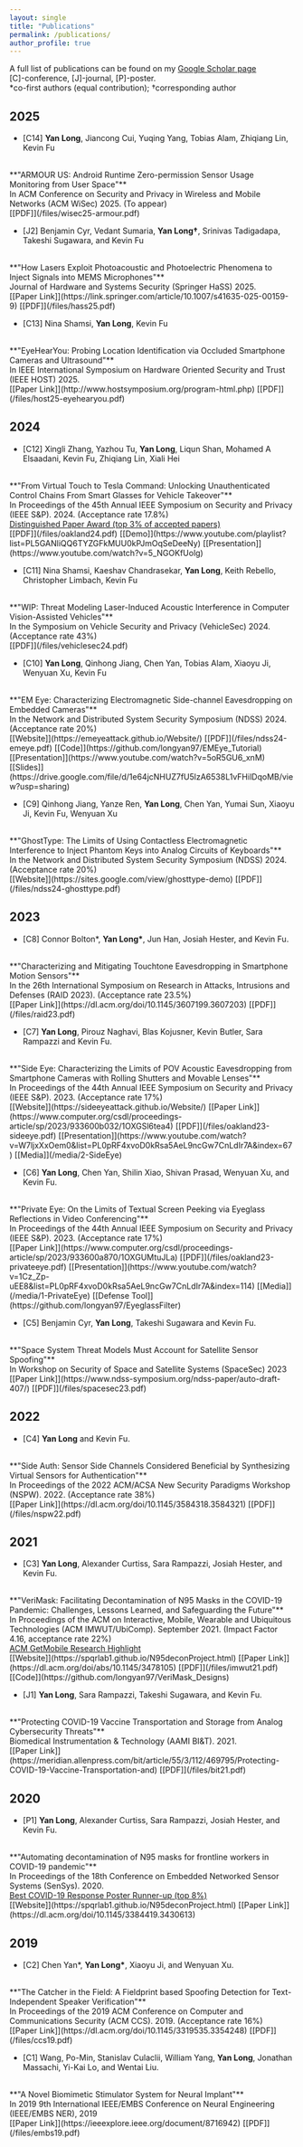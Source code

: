 ```yaml
---
layout: single
title: "Publications"
permalink: /publications/
author_profile: true
---
```

A full list of publications can be found on my [Google Scholar page](https://scholar.google.com/citations?user=1OHEpEsAAAAJ&hl=en&oi=ao)<br/>
[C]-conference, [J]-journal, [P]-poster. <br/>
*co-first authors (equal contribution); †corresponding author


## 2025


* [C14] __Yan Long__, Jiancong Cui, Yuqing Yang, Tobias Alam, Zhiqiang Lin,  Kevin Fu
<br/> 
**"ARMOUR US: Android Runtime Zero-permission Sensor Usage Monitoring from User Space"**
<br/>
In ACM Conference on Security and Privacy in Wireless and Mobile Networks (ACM WiSec) 2025. (To appear)<br/>
[[PDF]](/files/wisec25-armour.pdf) 



* [J2] Benjamin Cyr, Vedant Sumaria, __Yan Long†__, Srinivas Tadigadapa, Takeshi Sugawara, and Kevin Fu
<br/> 
**"How Lasers Exploit Photoacoustic and Photoelectric Phenomena to Inject Signals into MEMS Microphones"**
<br/>
Journal of Hardware and Systems Security (Springer HaSS) 2025.<br/>
[[Paper Link]](https://link.springer.com/article/10.1007/s41635-025-00159-9)   [[PDF]](/files/hass25.pdf)   



* [C13] Nina Shamsi, __Yan Long__, Kevin Fu
<br/> 
**"EyeHearYou: Probing Location Identification via Occluded Smartphone Cameras and Ultrasound"**
<br/>
In IEEE International Symposium on Hardware Oriented Security and Trust (IEEE HOST) 2025.<br/>
 [[Paper Link]](http://www.hostsymposium.org/program-html.php)    [[PDF]](/files/host25-eyehearyou.pdf) 


## 2024

* [C12] Xingli Zhang, Yazhou Tu, __Yan Long__, Liqun Shan, Mohamed A Elsaadani, Kevin Fu, Zhiqiang Lin, Xiali Hei
<br/> 
**"From Virtual Touch to Tesla Command: Unlocking Unauthenticated Control Chains From Smart Glasses for Vehicle Takeover"**
<br/>
In Proceedings of the 45th Annual IEEE Symposium on Security and Privacy (IEEE S&P). 2024. (Acceptance rate 17.8%)<br/>
<a href="https://sp2024.ieee-security.org/awards.html" class="highlight-link">Distinguished Paper Award (top 3% of accepted papers)</a> <br/>
[[PDF]](/files/oakland24.pdf)   [[Demo]](https://www.youtube.com/playlist?list=PL5GANliQQ6TYZGFkMUU0kPJmOqSeDeeNy) [[Presentation]](https://www.youtube.com/watch?v=5_NGOKfUolg)

* [C11] Nina Shamsi, Kaeshav Chandrasekar, __Yan Long__, Keith Rebello, Christopher Limbach, Kevin Fu
<br/> 
**"WIP: Threat Modeling Laser-Induced Acoustic Interference in Computer Vision-Assisted Vehicles"**
<br/>
In the Symposium on Vehicle Security and Privacy (VehicleSec) 2024. (Acceptance rate 43%) <br/>
[[PDF]](/files/vehiclesec24.pdf)

* [C10] __Yan Long__, Qinhong Jiang,  Chen Yan, Tobias Alam, Xiaoyu Ji, Wenyuan Xu, Kevin Fu
<br/> 
**"EM Eye: Characterizing Electromagnetic Side-channel Eavesdropping on Embedded Cameras"**
<br/>
In the Network and Distributed System Security Symposium (NDSS) 2024. (Acceptance rate 20%) <br/>
[[Website]](https://emeyeattack.github.io/Website/)  [[PDF]](/files/ndss24-emeye.pdf)  [[Code]](https://github.com/longyan97/EMEye_Tutorial)
[[Presentation]](https://www.youtube.com/watch?v=5oR5GU6_xnM) [[Slides]](https://drive.google.com/file/d/1e64jcNHUZ7fU5lzA6538L1vFHilDqoMB/view?usp=sharing)  

* [C9] Qinhong Jiang, Yanze Ren, __Yan Long__, Chen Yan, Yumai Sun, Xiaoyu Ji, Kevin Fu, Wenyuan Xu
<br/> 
**"GhostType: The Limits of Using Contactless Electromagnetic Interference to Inject Phantom Keys into Analog Circuits of Keyboards"**
<br/>
In the Network and Distributed System Security Symposium (NDSS) 2024. (Acceptance rate 20%)<br/>
[[Website]](https://sites.google.com/view/ghosttype-demo)  [[PDF]](/files/ndss24-ghosttype.pdf)


## 2023

* [C8] Connor Bolton*, __Yan Long*__, Jun Han, Josiah Hester, and Kevin Fu. 
<br/> 
**"Characterizing and Mitigating Touchtone Eavesdropping in Smartphone Motion Sensors"**
<br/>
In the 26th International Symposium on Research in Attacks, Intrusions and Defenses (RAID 2023). (Acceptance rate 23.5%)<br/>
[[Paper Link]](https://dl.acm.org/doi/10.1145/3607199.3607203)  [[PDF]](/files/raid23.pdf)



* [C7] __Yan Long__, Pirouz Naghavi, Blas Kojusner, Kevin Butler, Sara Rampazzi and Kevin Fu. 
<br/> 
**"Side Eye: Characterizing the Limits of POV Acoustic Eavesdropping from Smartphone Cameras with Rolling Shutters and Movable Lenses"**
<br/>
In Proceedings of the 44th Annual IEEE Symposium on Security and Privacy (IEEE S&P). 2023. (Acceptance rate 17%)<br/>
[[Website]](https://sideeyeattack.github.io/Website/)  [[Paper Link]](https://www.computer.org/csdl/proceedings-article/sp/2023/933600b032/1OXGSl6tea4)  [[PDF]](/files/oakland23-sideeye.pdf)  [[Presentation]](https://www.youtube.com/watch?v=W7ljxXxOem0&list=PL0pRF4xvoD0kRsa5AeL9ncGw7CnLdIr7A&index=67)  [[Media]](/media/2-SideEye)


* [C6] __Yan Long__, Chen Yan, Shilin Xiao, Shivan Prasad, Wenyuan Xu, and Kevin Fu. 
<br/> 
**"Private Eye: On the Limits of Textual Screen Peeking via Eyeglass Reflections in Video Conferencing"**
<br/>
In Proceedings of the 44th Annual IEEE Symposium on Security and Privacy (IEEE S&P). 2023. (Acceptance rate 17%)<br/>
[[Paper Link]](https://www.computer.org/csdl/proceedings-article/sp/2023/933600a870/1OXGUMtuJLa)  [[PDF]](/files/oakland23-privateeye.pdf)  [[Presentation]](https://www.youtube.com/watch?v=1Cz_Zp-uEE8&list=PL0pRF4xvoD0kRsa5AeL9ncGw7CnLdIr7A&index=114) [[Media]](/media/1-PrivateEye) [[Defense Tool]](https://github.com/longyan97/EyeglassFilter)


* [C5] Benjamin Cyr,  __Yan Long__, Takeshi Sugawara and Kevin Fu. 
<br/> 
**"Space System Threat Models Must Account for Satellite Sensor Spoofing"**
<br/>
In Workshop on Security of Space and Satellite Systems (SpaceSec) 2023
<br/>
[[Paper Link]](https://www.ndss-symposium.org/ndss-paper/auto-draft-407/)  [[PDF]](/files/spacesec23.pdf)

## 2022

* [C4] __Yan Long__ and Kevin Fu. 
<br/> 
**"Side Auth: Sensor Side Channels Considered Beneficial by Synthesizing Virtual Sensors for Authentication"**
<br/>
In Proceedings of the 2022 ACM/ACSA New Security Paradigms Workshop (NSPW). 2022. (Acceptance rate 38%)
<br/>
[[Paper Link]](https://dl.acm.org/doi/10.1145/3584318.3584321)  [[PDF]](/files/nspw22.pdf)




## 2021

* [C3] __Yan Long__, Alexander Curtiss, Sara Rampazzi, Josiah Hester, and Kevin Fu.
<br/> 
**"VeriMask: Facilitating Decontamination of N95 Masks in the COVID-19 Pandemic: Challenges, Lessons Learned, and Safeguarding the Future"**
<br/> 
In Proceedings of the ACM on Interactive, Mobile, Wearable and Ubiquitous Technologies (ACM IMWUT/UbiComp). September 2021. (Impact Factor 4.16, acceptance rate 22%)<br/>
<a href="https://dl.acm.org/doi/10.1145/3551670.3551679"  class="highlight-link">ACM GetMobile Research Highlight</a><br/>
[[Website]](https://spqrlab1.github.io/N95deconProject.html)   [[Paper Link]](https://dl.acm.org/doi/abs/10.1145/3478105)  [[PDF]](/files/imwut21.pdf)  [[Code]](https://github.com/longyan97/VeriMask_Designs) 

* [J1] __Yan Long__, Sara Rampazzi, Takeshi Sugawara, and Kevin Fu.
<br/> 
**"Protecting COVID-19 Vaccine Transportation and Storage from Analog Cybersecurity Threats"**
<br/>
Biomedical Instrumentation & Technology (AAMI BI&T). 2021.<br/>
[[Paper Link]](https://meridian.allenpress.com/bit/article/55/3/112/469795/Protecting-COVID-19-Vaccine-Transportation-and)  [[PDF]](/files/bit21.pdf)


## 2020

* [P1] __Yan Long__, Alexander Curtiss, Sara Rampazzi, Josiah Hester, and Kevin Fu.
<br/> 
**"Automating decontamination of N95 masks for frontline workers in COVID-19 pandemic"**
<br/> 
In Proceedings of the 18th Conference on Embedded Networked Sensor Systems (SenSys). 2020. <br/>
<a href="#/"  class="highlight-link">Best COVID-19 Response Poster Runner-up (top 8%)</a> <br/>
[[Website]](https://spqrlab1.github.io/N95deconProject.html)   [[Paper Link]](https://dl.acm.org/doi/10.1145/3384419.3430613) 


## 2019

* [C2] Chen Yan*, __Yan Long*__, Xiaoyu Ji, and Wenyuan Xu. 
<br/> 
**"The Catcher in the Field: A Fieldprint based Spoofing Detection for Text-Independent Speaker Verification"**
<br/>
In Proceedings of the 2019 ACM Conference on Computer and Communications Security (ACM CCS). 2019. (Acceptance rate 16%)
<br/>
[[Paper Link]](https://dl.acm.org/doi/10.1145/3319535.3354248)  [[PDF]](/files/ccs19.pdf)


* [C1] Wang, Po-Min, Stanislav Culaclii, William Yang, __Yan Long__, Jonathan Massachi, Yi-Kai Lo, and Wentai Liu. 
<br/> 
**"A Novel Biomimetic Stimulator System for Neural Implant"**
<br/>
In 2019 9th International IEEE/EMBS Conference on Neural Engineering (IEEE/EMBS NER), 2019
<br/>
[[Paper Link]](https://ieeexplore.ieee.org/document/8716942)  [[PDF]](/files/embs19.pdf)




